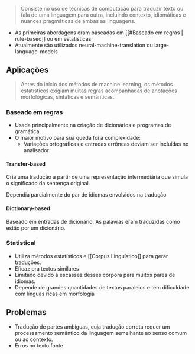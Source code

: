 > Consiste no uso de técnicas de computação para traduzir texto ou fala de uma linguagem para outra, incluindo contexto, idiomáticas e nuances pragmáticas de ambas as linguagens.

- As primeiras abordagens eram baseadas em [[#Baseado em regras | rule-based]] ou em estatísticas
- Atualmente são utilizados neural-machine-translation ou large-language-models

## Aplicações

> Antes do início dos métodos de machine learning, os métodos estatísticos exigiam muitas regras acompanhadas de anotações morfológicas, sintáticas e semânticas.

### Baseado em regras

- Usada principalmente na criação de dicionários e programas de gramática. 
- O maior motivo para sua queda foi a complexidade:
	- Variações ortográficas e entradas errôneas deviam ser incluídas no analisador

#### Transfer-based

Cria uma tradução a partir de uma representação intermediária que simula o significado da sentença original. 

Dependia parcialmente do par de idiomas envolvidos na tradução

#### Dictionary-based

Baseado em entradas de dicionário. As palavras eram traduzidas como estão por um dicionário.

### Statistical

- Utiliza métodos estatísticos e [[Corpus Linguístico]] para gerar traduções.
- Eficaz pra textos similares
- Limitado devido à escassez desses corpora para muitos pares de idiomas. 
- Depende de grandes quantidades de textos paralelos e tem dificuldade com línguas ricas em morfologia

## Problemas

- Tradução de partes ambíguas, cuja tradução correta requer um processamento semântico da linguagem semelhante ao senso comum ou ao contexto.
- Erros no texto fonte